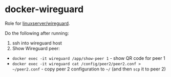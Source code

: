 docker-wireguard
===

Role for [linuxserver/wireguard](https://hub.docker.com/r/linuxserver/wireguard).

Do the following after running:
1. ssh into wireguard host
2. Show Wireguard peer:
  - `docker exec -it wireguard /app/show-peer 1` - show QR code for peer 1
  - `docker exec -it wireguard cat /config/peer2/peer2.conf > ~/peer2.conf` - copy peer 2 configuration to `~/` (and then `scp` it to peer 2)
